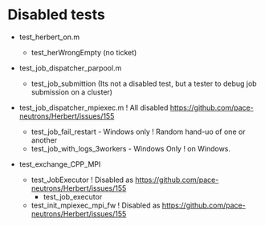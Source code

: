 # Disabled tests

- test_herbert_on.m
  - test_herWrongEmpty (no ticket)

- test_job_dispatcher_parpool.m
  - test_job_submittion (Its not a disabled test, but a tester to debug job submission on a cluster)

- test_job_dispatcher_mpiexec.m                 ! All disabled https://github.com/pace-neutrons/Herbert/issues/155
  - test_job_fail_restart - Windows only        ! Random hand-uo of one or another
  - test_job_with_logs_3workers - Windows Only  ! on Windows.
  
- test_exchange_CPP_MPI
  - test_JobExecutor ! Disabled as https://github.com/pace-neutrons/Herbert/issues/155  
    - test_job_executor
  - test_init_mpiexec_mpi_fw  ! Disabled as https://github.com/pace-neutrons/Herbert/issues/155
